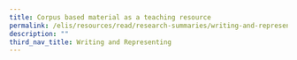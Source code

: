 ```yaml
---
title: Corpus based material as a teaching resource
permalink: /elis/resources/read/research-summaries/writing-and-representing/corpus-based-material-as-a-resource/
description: ""
third_nav_title: Writing and Representing
---
```

